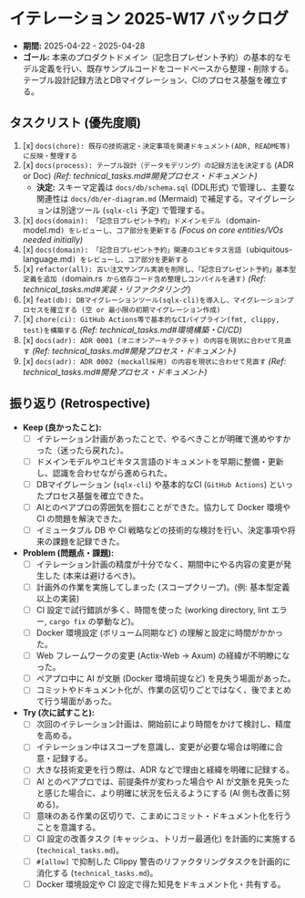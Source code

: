 # イテレーション 2025-W17 バックログ

*   **期間:** 2025-04-22 - 2025-04-28
*   **ゴール:** 本来のプロダクトドメイン（記念日プレゼント予約）の基本的なモデル定義を行い、既存サンプルコードをコードベースから整理・削除する。テーブル設計記録方法とDBマイグレーション、CIのプロセス基盤を確立する。

## タスクリスト (優先度順)

1.  [x] `docs(chore): 既存の技術選定・決定事項を関連ドキュメント(ADR, README等)に反映・整理する`
2.  [x] `docs(process): テーブル設計（データモデリング）の記録方法を決定する` (ADR or Doc) *(Ref: technical_tasks.md#開発プロセス・ドキュメント)*
    *   **決定:** スキーマ定義は `docs/db/schema.sql` (DDL形式) で管理し、主要な関連性は `docs/db/er-diagram.md` (Mermaid) で補足する。マイグレーションは別途ツール (`sqlx-cli` 予定) で管理する。
3.  [x] `docs(domain): 「記念日プレゼント予約」ドメインモデル (`domain-model.md`) をレビューし、コア部分を更新する` *(Focus on core entities/VOs needed initially)*
4.  [x] `docs(domain): 「記念日プレゼント予約」関連のユビキタス言語 (`ubiquitous-language.md`) をレビューし、コア部分を更新する`
5.  [x] `refactor(all): 古い注文サンプル実装を削除し、「記念日プレゼント予約」基本型定義を追加 (`domain.rs` から依存コード含め整理しコンパイルを通す)` *(Ref: technical_tasks.md#実装・リファクタリング)*
6.  [x] `feat(db): DBマイグレーションツール(sqlx-cli)を導入し、マイグレーションプロセスを確立する (空 or 最小限の初期マイグレーション作成)`
7.  [x] `chore(ci): GitHub Actions等で基本的なCIパイプライン(fmt, clippy, test)を構築する` *(Ref: technical_tasks.md#環境構築・CI/CD)*
8.  [x] `docs(adr): ADR 0001 (オニオンアーキテクチャ) の内容を現状に合わせて見直す` *(Ref: technical_tasks.md#開発プロセス・ドキュメント)*
9.  [x] `docs(adr): ADR 0002 (mockall採用) の内容を現状に合わせて見直す` *(Ref: technical_tasks.md#開発プロセス・ドキュメント)*

## 振り返り (Retrospective)

*   **Keep (良かったこと):**
    *   [ ] イテレーション計画があったことで、やるべきことが明確で進めやすかった（迷ったら戻れた）。
    *   [ ] ドメインモデルやユビキタス言語のドキュメントを早期に整備・更新し、認識を合わせながら進められた。
    *   [ ] DBマイグレーション (`sqlx-cli`) や基本的なCI (`GitHub Actions`) といったプロセス基盤を確立できた。
    *   [ ] AIとのペアプロの雰囲気を掴むことができた。協力して Docker 環境や CI の問題を解決できた。
    *   [ ] イミュータブル DB や CI 戦略などの技術的な検討を行い、決定事項や将来の課題を記録できた。
*   **Problem (問題点・課題):**
    *   [ ] イテレーション計画の精度が十分でなく、期間中にやる内容の変更が発生した (本来は避けるべき)。
    *   [ ] 計画外の作業を実施してしまった (スコープクリープ)。(例: 基本型定義以上の実装)
    *   [ ] CI 設定で試行錯誤が多く、時間を使った (working directory, lint エラー, `cargo fix` の挙動など)。
    *   [ ] Docker 環境設定 (ボリューム同期など) の理解と設定に時間がかかった。
    *   [ ] Web フレームワークの変更 (Actix-Web → Axum) の経緯が不明瞭になった。
    *   [ ] ペアプロ中に AI が文脈 (Docker 環境前提など) を見失う場面があった。
    *   [ ] コミットやドキュメント化が、作業の区切りごとではなく、後でまとめて行う場面があった。
*   **Try (次に試すこと):**
    *   [ ] 次回のイテレーション計画は、開始前により時間をかけて検討し、精度を高める。
    *   [ ] イテレーション中はスコープを意識し、変更が必要な場合は明確に合意・記録する。
    *   [ ] 大きな技術変更を行う際は、ADR などで理由と経緯を明確に記録する。
    *   [ ] AI とのペアプロでは、前提条件が変わった場合や AI が文脈を見失ったと感じた場合に、より明確に状況を伝えるようにする (AI 側も改善に努める)。
    *   [ ] 意味のある作業の区切りで、こまめにコミット・ドキュメント化を行うことを意識する。
    *   [ ] CI 設定の改善タスク (キャッシュ、トリガー最適化) を計画的に実施する (`technical_tasks.md`)。
    *   [ ] `#[allow]` で抑制した Clippy 警告のリファクタリングタスクを計画的に消化する (`technical_tasks.md`)。
    *   [ ] Docker 環境設定や CI 設定で得た知見をドキュメント化・共有する。 